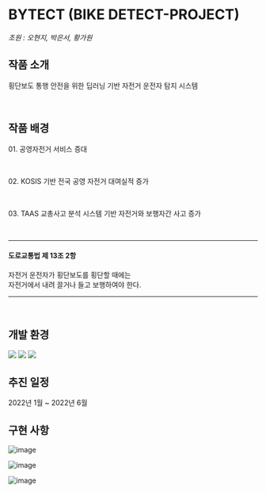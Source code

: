 # BYTECT (BIKE DETECT-PROJECT)
*조원 : 오현지, 박은서, 황가원*
<br>
<h2>작품 소개</h2>
<p>횡단보도 통행 안전을 위한 딥러닝 기반 자전거 운전자 탐지 시스템</p>
<br>
<h2>작품 배경</h2>
<p>01. 공영자전거 서비스 증대</p><br>
<p>02. KOSIS 기반 전국 공영 자전거 대여실적 증가</p><br>
<p>03. TAAS 교총사고 분석 시스템 기반 자전거와 보행자간 사고 증가</p><br>
<hr>
<h4>도로교통법 제 13조 2항</h4>
자전거 운전자가 횡단보도를 횡단할 때에는<br>
자전거에서 내려 끌거나 들고 보행하여야 한다.
<hr><br>
<h2>개발 환경</h2>
<img src="https://img.shields.io/badge/TensorFlow-FF7F00?style=flat&logo=TensorFlow&logoColor=white">
<img src="https://img.shields.io/badge/RaspberryPi-980036?style=flat&logo=RaspberryPi&logoColor=white">
<img src="https://img.shields.io/badge/Python-3776AB?style=flat&logo=Python&logoColor=white">
<br>
<h2>추진 일정</h2>
2022년 1월 ~ 2022년 6월
<h2>구현 사항</h2>

![image](https://github.com/hongdii/BYTECT-BIKE-DETECT-PROJECT/assets/93081185/805bc43f-cf7d-43cd-a258-c800b810ec0a)

![image](https://github.com/hongdii/BYTECT-BIKE-DETECT-PROJECT/assets/93081185/a890e72c-5eac-4d98-8df9-6acb21f44957)

![image](https://github.com/hongdii/BYTECT-BIKE-DETECT-PROJECT/assets/93081185/daa8f457-4e1c-4b0e-8e59-9586209a99d4)




